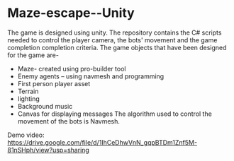 # Maze-escape--Unity

The game is designed using unity. The repository contains the C# scripts needed to control the player camera, the bots' movement and the game completion completion criteria.
The game objects that have been designed for the game are-
* Maze- created using pro-builder tool​
* Enemy agents – using navmesh and programming​
* First person player asset​
* Terrain
* lighting 
* Background music​
* Canvas for displaying messages
The algorithm used to control the movement of the bots is Navmesh.

Demo video: https://drive.google.com/file/d/1IhCeDhwVnN_gqpBTDm1Znf5M-81nSHph/view?usp=sharing

